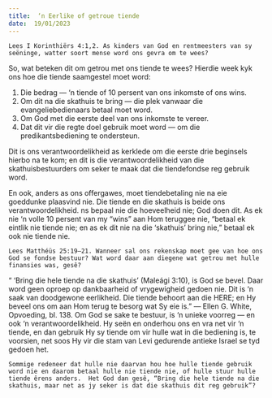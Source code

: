 ```yaml
---
title:  ‘n Eerlike of getroue tiende
date:  19/01/2023
---
```


`Lees I Korinthiërs 4:1,2. As kinders van God en rentmeesters van sy seëninge, watter soort mense word ons gevra om te wees?`

So, wat beteken dit om getrou met ons tiende te wees? Hierdie week kyk ons hoe die tiende saamgestel moet word:

1. Die bedrag — ‘n tiende of 10 persent van ons inkomste of ons wins.
2. Om dit na die skathuis te bring — die plek vanwaar die evangeliebedienaars betaal moet word.
3. Om God met die eerste deel van ons inkomste te vereer.
4. Dat dit vir die regte doel gebruik moet word — om die predikantsbediening te ondersteun.

Dit is ons verantwoordelikheid as kerklede om die eerste drie beginsels hierbo na te kom;  en dit is die verantwoordelikheid van die skathuisbestuurders om seker te maak dat die tiendefondse reg gebruik word.

En ook, anders as ons offergawes, moet tiendebetaling nie na eie goeddunke plaasvind nie. Die tiende en die skathuis is beide ons verantwoordelikheid.  ns bepaal nie die hoeveelheid nie;  God doen dit. As ek nie ‘n volle 10 persent van my “wins” aan Hom teruggee nie, “betaal ek eintlik nie tiende nie;  en as ek dit nie na die ‘skathuis’ bring nie,” betaal ek ook nie tiende nie.

`Lees Matthéüs 25:19–21. Wanneer sal ons rekenskap moet gee van hoe ons God se fondse bestuur? Wat word daar aan diegene wat getrou met hulle finansies was, gesê?`

“ ‘Bring die hele tiende na die skathuis’ (Maleági 3:10), is God se bevel.  Daar word geen oproep op dankbaarheid of vrygewigheid gedoen nie. Dit is ‘n saak van doodgewone eerlikheid. Die tiende behoort aan die HERE;  en Hy beveel ons om aan Hom terug te besorg wat Sy eie is.” — Ellen G. White, Opvoeding, bl. 138.  Om God se sake te bestuur, is ‘n unieke voorreg — en ook ‘n verantwoordelikheid.  Hy seën en onderhou ons en vra net vir ‘n tiende, en dan gebruik Hy sy tiende om vir hulle wat in die bediening is, te voorsien, net soos Hy vir die stam van Levi gedurende antieke Israel se tyd gedoen het.

`Sommige redeneer dat hulle nie daarvan hou hoe hulle tiende gebruik word nie en daarom betaal hulle nie tiende nie, of hulle stuur hulle tiende êrens anders.  Het God dan gesê, “Bring die hele tiende na die skathuis, maar net as jy seker is dat die skathuis dit reg gebruik”?`